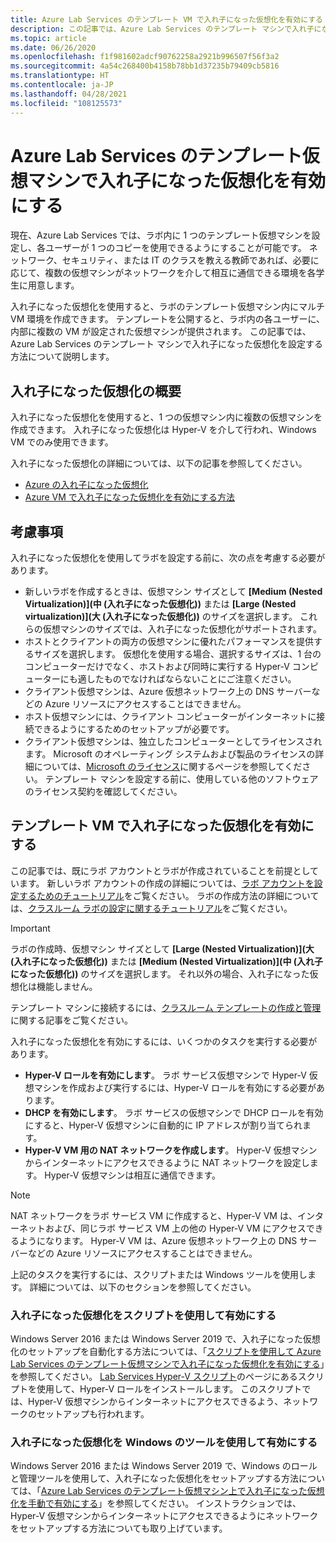 ```yaml
---
title: Azure Lab Services のテンプレート VM で入れ子になった仮想化を有効にする | Microsoft Docs
description: この記事では、Azure Lab Services のテンプレート マシンで入れ子になった仮想化を設定する方法について説明します。
ms.topic: article
ms.date: 06/26/2020
ms.openlocfilehash: f1f981602adcf90762258a2921b996507f56f3a2
ms.sourcegitcommit: 4a54c268400b4158b78bb1d37235b79409cb5816
ms.translationtype: HT
ms.contentlocale: ja-JP
ms.lasthandoff: 04/28/2021
ms.locfileid: "108125573"
---
```

# <a name="enable-nested-virtualization-on-a-template-virtual-machine-in-azure-lab-services"></a>Azure Lab Services のテンプレート仮想マシンで入れ子になった仮想化を有効にする

現在、Azure Lab Services では、ラボ内に 1 つのテンプレート仮想マシンを設定し、各ユーザーが 1 つのコピーを使用できるようにすることが可能です。 ネットワーク、セキュリティ、または IT のクラスを教える教師であれば、必要に応じて、複数の仮想マシンがネットワークを介して相互に通信できる環境を各学生に用意します。

入れ子になった仮想化を使用すると、ラボのテンプレート仮想マシン内にマルチ VM 環境を作成できます。 テンプレートを公開すると、ラボ内の各ユーザーに、内部に複数の VM が設定された仮想マシンが提供されます。  この記事では、Azure Lab Services のテンプレート マシンで入れ子になった仮想化を設定する方法について説明します。

## <a name="what-is-nested-virtualization"></a>入れ子になった仮想化の概要

入れ子になった仮想化を使用すると、1 つの仮想マシン内に複数の仮想マシンを作成できます。 入れ子になった仮想化は Hyper-V を介して行われ、Windows VM でのみ使用できます。

入れ子になった仮想化の詳細については、以下の記事を参照してください。

- [Azure の入れ子になった仮想化](https://azure.microsoft.com/blog/nested-virtualization-in-azure/)
- [Azure VM で入れ子になった仮想化を有効にする方法](/virtualization/hyper-v-on-windows/user-guide/nested-virtualization)

## <a name="considerations"></a>考慮事項

入れ子になった仮想化を使用してラボを設定する前に、次の点を考慮する必要があります。

- 新しいラボを作成するときは、仮想マシン サイズとして **[Medium (Nested Virtualization)]\(中 (入れ子になった仮想化)\)** または **[Large (Nested virtualization)]\(大 (入れ子になった仮想化)\)** のサイズを選択します。 これらの仮想マシンのサイズでは、入れ子になった仮想化がサポートされます。
- ホストとクライアントの両方の仮想マシンに優れたパフォーマンスを提供するサイズを選択します。  仮想化を使用する場合、選択するサイズは、1 台のコンピューターだけでなく、ホストおよび同時に実行する Hyper-V コンピューターにも適したものでなければならないことにご注意ください。
- クライアント仮想マシンは、Azure 仮想ネットワーク上の DNS サーバーなどの Azure リソースにアクセスすることはできません。
- ホスト仮想マシンには、クライアント コンピューターがインターネットに接続できるようにするためのセットアップが必要です。
- クライアント仮想マシンは、独立したコンピューターとしてライセンスされます。 Microsoft のオペレーティング システムおよび製品のライセンスの詳細については、[Microsoft のライセンス](https://www.microsoft.com/licensing/default)に関するページを参照してください。 テンプレート マシンを設定する前に、使用している他のソフトウェアのライセンス契約を確認してください。

## <a name="enable-nested-virtualization-on-a-template-vm"></a>テンプレート VM で入れ子になった仮想化を有効にする

この記事では、既にラボ アカウントとラボが作成されていることを前提としています。  新しいラボ アカウントの作成の詳細については、[ラボ アカウントを設定するためのチュートリアル](tutorial-setup-lab-account.md)をご覧ください。 ラボの作成方法の詳細については、[クラスルーム ラボの設定に関するチュートリアル](tutorial-setup-classroom-lab.md)をご覧ください。

>[!IMPORTANT]
>ラボの作成時、仮想マシン サイズとして **[Large (Nested Virtualization)]\(大 (入れ子になった仮想化)\)** または **[Medium (Nested Virtualization)]\(中 (入れ子になった仮想化)\)** のサイズを選択します。  それ以外の場合、入れ子になった仮想化は機能しません。  

テンプレート マシンに接続するには、[クラスルーム テンプレートの作成と管理](how-to-create-manage-template.md)に関する記事をご覧ください。

入れ子になった仮想化を有効にするには、いくつかのタスクを実行する必要があります。  

- **Hyper-V ロールを有効にします**。 ラボ サービス仮想マシンで Hyper-V 仮想マシンを作成および実行するには、Hyper-V ロールを有効にする必要があります。
- **DHCP を有効にします**。  ラボ サービスの仮想マシンで DHCP ロールを有効にすると、Hyper-V 仮想マシンに自動的に IP アドレスが割り当てられます。
- **Hyper-V VM 用の NAT ネットワークを作成します**。  Hyper-V 仮想マシンからインターネットにアクセスできるように NAT ネットワークを設定します。  Hyper-V 仮想マシンは相互に通信できます。

>[!NOTE]
>NAT ネットワークをラボ サービス VM に作成すると、Hyper-V VM は、インターネットおよび、同じラボ サービス VM 上の他の Hyper-V VM にアクセスできるようになります。  Hyper-V VM は、Azure 仮想ネットワーク上の DNS サーバーなどの Azure リソースにアクセスすることはできません。

上記のタスクを実行するには、スクリプトまたは Windows ツールを使用します。  詳細については、以下のセクションを参照してください。

### <a name="using-script-to-enable-nested-virtualization"></a>入れ子になった仮想化をスクリプトを使用して有効にする

Windows Server 2016 または Windows Server 2019 で、入れ子になった仮想化のセットアップを自動化する方法については、「[スクリプトを使用して Azure Lab Services のテンプレート仮想マシンで入れ子になった仮想化を有効にする](how-to-enable-nested-virtualization-template-vm-using-script.md)」を参照してください。 [Lab Services Hyper-V スクリプト](https://github.com/Azure/azure-devtestlab/tree/master/samples/ClassroomLabs/Scripts/HyperV)のページにあるスクリプトを使用して、Hyper-V ロールをインストールします。  このスクリプトでは、Hyper-V 仮想マシンからインターネットにアクセスできるよう、ネットワークのセットアップも行われます。

### <a name="using-windows-tools-to-enable-nested-virtualization"></a>入れ子になった仮想化を Windows のツールを使用して有効にする

Windows Server 2016 または Windows Server 2019 で、Windows のロールと管理ツールを使用して、入れ子になった仮想化をセットアップする方法については、「[Azure Lab Services のテンプレート仮想マシン上で入れ子になった仮想化を手動で有効にする](how-to-enable-nested-virtualization-template-vm-ui.md)」を参照してください。  インストラクションでは、Hyper-V 仮想マシンからインターネットにアクセスできるようにネットワークをセットアップする方法についても取り上げています。